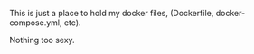 This is just a place to hold my docker files, (Dockerfile, docker-compose.yml, etc).

Nothing too sexy.

